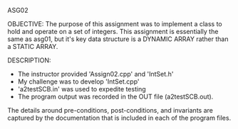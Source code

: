 ASG02

OBJECTIVE: 
The purpose of this assignment was to implement a class to hold and operate on a set of integers. This assignment is essentially the same as asg01, but it's key data structure is a DYNAMIC ARRAY rather than a STATIC ARRAY.

DESCRIPTION: 
- The instructor provided 'Assign02.cpp' and 'IntSet.h'
- My challenge was to develop 'IntSet.cpp'
- 'a2testSCB.in' was used to expedite testing
- The program output was recorded in the OUT file (a2testSCB.out).

The details around pre-conditions, post-conditions, and invariants are captured by the documentation that is included in each of the program files.
